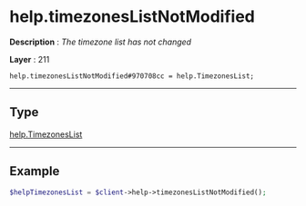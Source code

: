 # help.timezonesListNotModified

**Description** : *The timezone list has not changed*

**Layer** : 211

```tl
help.timezonesListNotModified#970708cc = help.TimezonesList;
```

---

## Type

[help.TimezonesList](type/help.TimezonesList)

---

## Example

```php
$helpTimezonesList = $client->help->timezonesListNotModified();
```